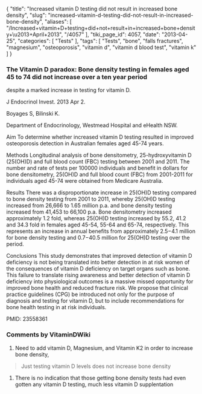 {
    "title": "Increased vitamin D testing did not result in increased bone density",
    "slug": "increased-vitamin-d-testing-did-not-result-in-increased-bone-density",
    "aliases": [
        "/Increased+vitamin+D+testing+did+not+result+in+increased+bone+density+\u2013+April+2013",
        "/4057"
    ],
    "tiki_page_id": 4057,
    "date": "2013-04-25",
    "categories": [
        "Tests"
    ],
    "tags": [
        "Tests",
        "bone",
        "falls fractures",
        "magnesium",
        "osteoporosis",
        "vitamin d",
        "vitamin d blood test",
        "vitamin k"
    ]
}


### The Vitamin D paradox: Bone density testing in females aged 45 to 74 did not increase over a ten year period   
despite a marked increase in testing for vitamin D.

J Endocrinol Invest. 2013 Apr 2. 

Boyages S, Bilinski K.

Department of Endocrinology, Westmead Hospital and eHealth NSW.

Aim To determine whether increased vitamin D testing resulted in improved osteoporosis detection in Australian females aged 45-74 years. 

Methods Longitudinal analysis of bone densitometry, 25-hydroxyvitamin D (25(OH)D) and full blood count (FBC) testing between 2001 and 2011. The number and rate of tests per 100000 individuals and benefit in dollars for bone densitometry, 25(OH)D and full blood count (FBC) from 2001-2011 for individuals aged 45-74 were obtained from Medicare Australia. 

Results There was a disproportionate increase in 25(OH)D testing compared to bone density testing from 2001 to 2011, whereby 25(OH)D testing increased from 26,666 to 1.65 million p.a. and bone density testing increased from 41,453 to 66,100 p.a. Bone densitometry increased approximately 1.2 fold, whereas 25(OH)D testing increased by 55.2, 41.2 and 34.3 fold in females aged 45-54, 55-64 and 65-74, respectively. This represents an increase in annual benefits from approximately $2.5-$4.1 million for bone density testing and $0.7-$40.5 million for 25(OH)D testing over the period. 

Conclusions This study demonstrates that improved detection of vitamin D deficiency is not being translated into better detection in at risk women of the consequences of vitamin D deficiency on target organs such as bone. This failure to translate rising awareness and better detection of vitamin D deficiency into physiological outcomes is a massive missed opportunity for improved bone health and reduced fracture risk. We propose that clinical practice guidelines (CPG) be introduced not only for the purpose of diagnosis and testing for vitamin D, but to include recommendations for bone health testing in at risk individuals.

PMID:     23558361

### Comments by VitaminDWiki

1. Need to add vitamin D, Magnesium, and Vitamin K2 in order to increase bone density, 

> Just testing vitamin D levels does not increase bone density

1. There is no indication that those getting bone density tests had even gotten any vitamin D testing, much less vitamin D supplentation